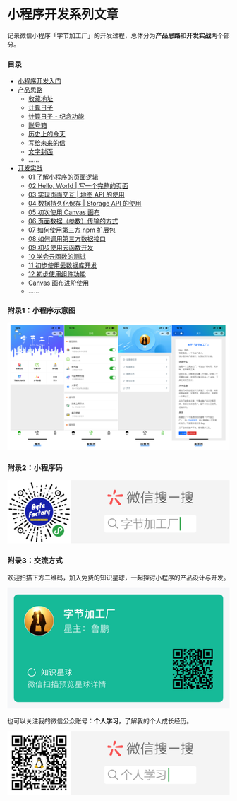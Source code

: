 # 小程序开发系列文章
记录微信小程序「字节加工厂」的开发过程，总体分为**产品思路**和**开发实战**两个部分。

### 目录
- [小程序开发入门](./first.md)
- [产品思路](./product/index.md)
    - [收藏地址](./product/01_tool-address.md)
    - [计算日子](./product/02_tool-days.md)
    - [计算日子 - 纪念功能](./product/03_tool-days2.md)
    - [账号箱](./product/04_tool-account.md)
    - [历史上的今天](./product/05_tool-history.md)
    - [写给未来的信](./product/06_tool-future.md)
    - [文字封面](./product/07_tool-wxcover.md)
    - ......
- [开发实战](./develop/index.md)
    - [01 了解小程序的页面逻辑](./develop/01_know-page.md)
    - [02 Hello, World | 写一个完整的页面](./develop/02_first-page.md)
    - [03 实现页面交互 | 地图 API 的使用](./develop/03_map-api-use.md)
    - [04 数据持久化保存 | Storage API 的使用](./develop/04_storage-use.md)
    - [05 初次使用 Canvas 画布](./develop/05_canvas-first-use.md)
    - [06 页面数据（参数）传输的方式](./develop/06_send_param_in_pages.md)
    - [07 如何使用第三方 npm 扩展包](./develop/07_use_npm_package.md)
    - [08 如何调用第三方数据接口](./develop/08_use_the_third_data.md)
    - [09 初步使用云函数开发](./develop/09_cloud_function_develop.md)
    - [10 学会云函数的测试](./develop/10_cloud_function_test.md)
    - [11 初步使用云数据库开发](./develop/11_cloud_database_develop.md)
    - [12 初步使用组件功能](./develop/12_component_use.md)
    - [Canvas 画布进阶使用](./develop/canvas-advanced.md)
    - ......

### 附录1：小程序示意图
![](./_image/2019-08-28-19-24-18.png)

### 附录2：小程序码
![](./_image/扫码_搜索联合传播样式-标准色版.png)

### 附录3：交流方式
欢迎扫描下方二维码，加入免费的知识星球，一起探讨小程序的产品设计与开发。

![](./_image/zsxq-byte-factory.jpg)

也可以关注我的微信公众账号：**个人学习**，了解我的个人成长经历。

![](./_image/wxqrcode_self.png)